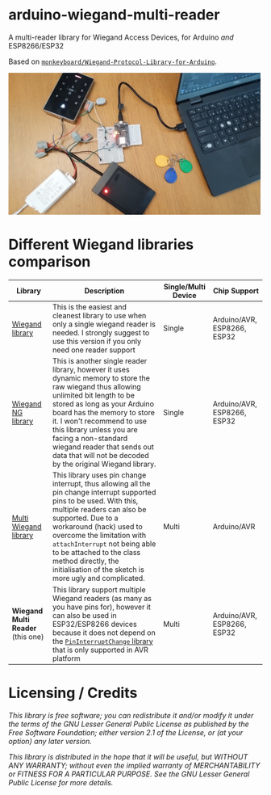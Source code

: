 # arduino-wiegand-multi-reader

A multi-reader library for Wiegand Access Devices, for Arduino _and_ ESP8266/ESP32

Based on [`monkeyboard/Wiegand-Protocol-Library-for-Arduino`](https://github.com/monkeyboard/Wiegand-Protocol-Library-for-Arduino).

<img width="500" src="img/IMG_20240825_192013.jpg">

# Different Wiegand libraries comparison

| Library | Description | Single/Multi Device | Chip Support |
| ---| --- | --- | --- | 
| [Wiegand library](https://github.com/monkeyboard/Wiegand-Protocol-Library-for-Arduino) | This is the easiest and cleanest library to use when only a single wiegand reader is needed. I strongly suggest to use this version if you only need one reader support | Single | Arduino/AVR, ESP8266, ESP32  |
| [Wiegand NG library](https://github.com/jpliew/Wiegand-NG-Multi-Bit-Wiegand-Library-for-Arduino) | This is another single reader library, however it uses dynamic memory to store the raw wiegand thus allowing unlimited bit length to be stored as long as your Arduino board has the memory to store it. I won't recommend to use this library unless you are facing a non-standard wiegand reader that sends out data that will not be decoded by the original Wiegand library. | Single | Arduino/AVR, ESP8266, ESP32  |
| [Multi Wiegand library](https://github.com/jpliew/Multi-Reader-Wiegand-Protocol-Library-for-Arduino) | This library uses pin change interrupt, thus allowing all the pin change interrupt supported pins to be used. With this, multiple readers can also be supported. Due to a workaround (hack) used to overcome the limitation with `attachInterrupt` not being able to be attached to the class method directly, the initialisation of the sketch is more ugly and complicated. | Multi | Arduino/AVR |
| **Wiegand Multi Reader** (this one) | This library support multiple Wiegand readers (as many as you have pins for), however it can also be used in ESP32/ESP8266 devices because it does not depend on the [`PinInterruptChange` library](https://github.com/NicoHood/PinChangeInterrupt) that is only supported in AVR platform | Multi | Arduino/AVR, ESP8266, ESP32  |


# Licensing / Credits

_This library is free software; you can redistribute it and/or modify it under the terms of the GNU Lesser General Public License as published by the Free Software Foundation; either version 2.1 of the License, or (at your option) any later version._

_This library is distributed in the hope that it will be useful, but WITHOUT ANY WARRANTY; without even the implied warranty of MERCHANTABILITY or FITNESS FOR A PARTICULAR PURPOSE. See the GNU Lesser General Public License for more details._

